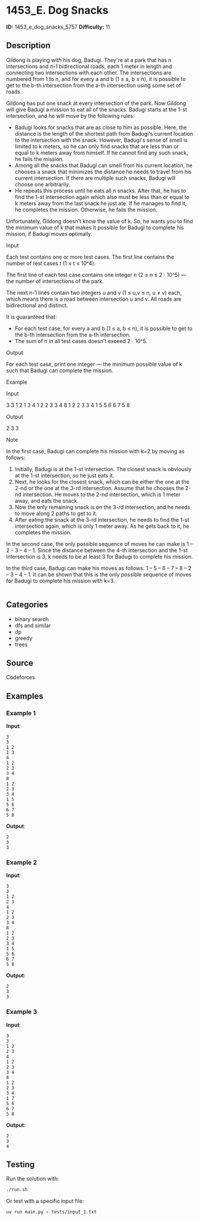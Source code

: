 # 1453_E. Dog Snacks

**ID:** 1453_e_dog_snacks_5757
**Difficulty:** 11

## Description

Gildong is playing with his dog, Badugi. They're at a park that has n intersections and n-1 bidirectional roads, each 1 meter in length and connecting two intersections with each other. The intersections are numbered from 1 to n, and for every a and b (1 ≤ a, b ≤ n), it is possible to get to the b-th intersection from the a-th intersection using some set of roads.

Gildong has put one snack at every intersection of the park. Now Gildong will give Badugi a mission to eat all of the snacks. Badugi starts at the 1-st intersection, and he will move by the following rules:

  * Badugi looks for snacks that are as close to him as possible. Here, the distance is the length of the shortest path from Badugi's current location to the intersection with the snack. However, Badugi's sense of smell is limited to k meters, so he can only find snacks that are less than or equal to k meters away from himself. If he cannot find any such snack, he fails the mission.
  * Among all the snacks that Badugi can smell from his current location, he chooses a snack that minimizes the distance he needs to travel from his current intersection. If there are multiple such snacks, Badugi will choose one arbitrarily.
  * He repeats this process until he eats all n snacks. After that, he has to find the 1-st intersection again which also must be less than or equal to k meters away from the last snack he just ate. If he manages to find it, he completes the mission. Otherwise, he fails the mission.



Unfortunately, Gildong doesn't know the value of k. So, he wants you to find the minimum value of k that makes it possible for Badugi to complete his mission, if Badugi moves optimally.

Input

Each test contains one or more test cases. The first line contains the number of test cases t (1 ≤ t ≤ 10^4).

The first line of each test case contains one integer n (2 ≤ n ≤ 2 ⋅ 10^5) — the number of intersections of the park.

The next n-1 lines contain two integers u and v (1 ≤ u,v ≤ n, u ≠ v) each, which means there is a road between intersection u and v. All roads are bidirectional and distinct.

It is guaranteed that:

  * For each test case, for every a and b (1 ≤ a, b ≤ n), it is possible to get to the b-th intersection from the a-th intersection.
  * The sum of n in all test cases doesn't exceed 2 ⋅ 10^5.

Output

For each test case, print one integer — the minimum possible value of k such that Badugi can complete the mission.

Example

Input


3
3
1 2
1 3
4
1 2
2 3
3 4
8
1 2
2 3
3 4
1 5
5 6
6 7
5 8


Output


2
3
3

Note

In the first case, Badugi can complete his mission with k=2 by moving as follows:

  1. Initially, Badugi is at the 1-st intersection. The closest snack is obviously at the 1-st intersection, so he just eats it.
  2. Next, he looks for the closest snack, which can be either the one at the 2-nd or the one at the 3-rd intersection. Assume that he chooses the 2-nd intersection. He moves to the 2-nd intersection, which is 1 meter away, and eats the snack.
  3. Now the only remaining snack is on the 3-rd intersection, and he needs to move along 2 paths to get to it.
  4. After eating the snack at the 3-rd intersection, he needs to find the 1-st intersection again, which is only 1 meter away. As he gets back to it, he completes the mission.



In the second case, the only possible sequence of moves he can make is 1 – 2 – 3 – 4 – 1. Since the distance between the 4-th intersection and the 1-st intersection is 3, k needs to be at least 3 for Badugi to complete his mission.

In the third case, Badugi can make his moves as follows: 1 – 5 – 6 – 7 – 8 – 2 – 3 – 4 – 1. It can be shown that this is the only possible sequence of moves for Badugi to complete his mission with k=3.

<image>

## Categories

- binary search
- dfs and similar
- dp
- greedy
- trees

## Source

Codeforces

## Examples

### Example 1

**Input**:
```
3
3
1 2
1 3
4
1 2
2 3
3 4
8
1 2
2 3
3 4
1 5
5 6
6 7
5 8
```

**Output**:
```
2
3
3
```

### Example 2

**Input**:
```
3
3
1 2
2 3
4
1 2
2 3
3 4
8
1 2
2 3
3 4
1 5
5 6
6 7
5 8
```

**Output**:
```
2
3
3
```

### Example 3

**Input**:
```
3
3
1 2
2 3
4
1 2
2 3
3 4
8
1 2
2 3
3 4
1 7
5 6
6 7
5 8
```

**Output**:
```
2
3
4
```


## Testing

Run the solution with:

```bash
./run.sh
```

Or test with a specific input file:

```bash
uv run main.py < tests/input_1.txt
```

